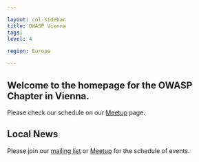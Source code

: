 ```yaml
---

layout: col-sidebar
title: OWASP Vienna
tags: 
level: 4

region: Europe

---
```


## Welcome to the homepage for the OWASP Chapter in Vienna.

Please check our schedule on our [Meetup](https://www.meetup.com/OWASP-Vienna-Chapter/) page.

## Local News
Please join our [mailing list](https://groups.google.com/a/owasp.org/forum/#!forum/vienna-chapter) or [Meetup](https://www.meetup.com/OWASP-Vienna-Chapter/) for the schedule of events.
